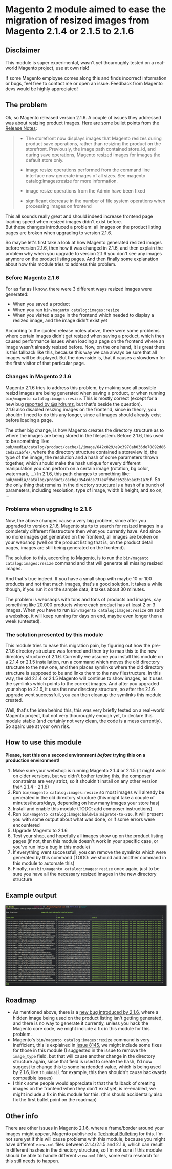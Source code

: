 # Magento 2 module aimed to ease the migration of resized images from Magento 2.1.4 or 2.1.5 to 2.1.6

## Disclaimer

This module is super experimental, wasn't yet thouroughly tested on a real-world Magento project, use at own risk!

If some Magento employee comes along this and finds incorrect information or bugs, feel free to contact me or open an issue. Feedback from Magento devs would be highly appreciated!

## The problem

Ok, so Magento released version 2.1.6. A couple of issues they addressed was about resizing product images. Here are some bullet points from the [Release Notes](http://devdocs.magento.com/guides/v2.1/release-notes/ReleaseNotes2.1.6CE.html):

> - The storefront now displays images that Magento resizes during product save operations, rather than resizing the product on the storefront. Previously, the image path contained store_id, and during save operations, Magento resized images for images the default store only.
>
> - image resize operations performed from the command line interface now generate images of all sizes. See magento catalog:images:resize for more information.
> - image resize operations from the Admin have been fixed
>
> - significant decrease in the number of file system operations when processing images on frontend

This all sounds really great and should indeed increase frontend page loading speed when resized images didn't exist before.  
But these changes introduced a problem: all images on the product listing pages are broken when upgrading to version 2.1.6.

So maybe let's first take a look at how Magento generated resized images before version 2.1.6, then how it was changed in 2.1.6, and then explain the problem why when you upgrade to version 2.1.6 you don't see any images anymore on the product listing pages. And then finally some explanation about how this module tries to address this problem.

### Before Magento 2.1.6
For as far as I know, there were 3 different ways resized images were generated:

- When you saved a product
- When you ran `bin/magento catalog:images:resize`
- When you visited a page in the frontend which needed to display a resized image, and the image didn't exist yet

According to the quoted release notes above, there were some problems where certain images didn't get resized when saving a product, which then caused performance issues when loading a page on the frontend where an image wasn't already resized before.
Now, on the one hand, it is great there is this fallback like this, because this way we can always be sure that all images will be displayed. But the downside is, that it causes a slowdown for the first visitor of that particular page.

### Changes in Magento 2.1.6

Magento 2.1.6 tries to address this problem, by making sure all possible resizd images are  being generated when saving a product, or when running `bin/magento catalog:images:resize`.
This is mostly correct (except for a new bug [reported by @airdrumz](https://github.com/magento/magento2/issues/9276#issuecomment-295691637), but that's beside the question).  
2.1.6 also disabled resizing images on the frontend, since in theory, you shouldn't need to do this any longer, since all images should already exist before loading a page.

The other big change, is how Magento creates the directory structure as to where the images are being stored in the filesystem.
Before 2.1.6, this used to be something like: `pub/media/catalog/product/cache/1/image/642x829/e9c3970ab036de70892d86c6d221abfe/`, where the directory structure contained a storeview id, the type of the image, the resolution and a hash of some parameters thrown together, which should make the hash unique for every different manipulation you can perform on a certain image (rotation, bg color, watermark, ...)
In 2.1.6, this path changes to something like: `pub/media/catalog/product/cache/054cdce737e4fd5dce52bb5ae351a76f`. So the only thing that remains in the directory structure is a hash of a bunch of parameters, including resolution, type of image, width & height, and so on, ...

### Problems when upgrading to 2.1.6

Now, the above changes cause a very big problem, since after you upgraded to version 2.1.6, Magento starts to search for resized images in a completely different filestructure then what you currently have. And since no more images get generated on the frontend, all images are broken on your webshop (well on the product listing that is, on the product detail pages, images are still being generated on the frontend).

The solution to this, according to Magento, is to run the `bin/magento catalog:images:resize` command and that will generate all missing resized images.

And that's true indeed. If you have a small shop with maybe 10 or 100 products and not that much images, that's a good solution. It takes a while though, if you run it on the sample data, it takes about 30 minutes.

The problem is webshops with tons and tons of products and images, say something like 20.000 products where each product has at least 2 or 3 images. When you have to run `bin/magento catalog:images:resize` on such a webshop, it will keep running for days on end, maybe even longer then a week (untested).

### The solution presented by this module

This module tries to ease this migration pain, by figuring out how the pre-2.1.6 directory structure was formed and then try to map this to the new directory structure of 2.1.6.
Currently we assume you install this module on a 2.1.4 or 2.1.5 installation, run a command which moves the old directory structure to the new one, and then places symlinks where the old directory structure is supposed to be and links them to the new filestructure. In this way, the old 2.1.4 or 2.1.5 Magento will continue to show images, as it uses the symlinks which points to the correct images. And after you upgraded your shop to 2.1.6, it uses the new directory structure, so after the 2.1.6 upgrade went successfull, you can then cleanup the symlinks this module created.

Well, that's the idea behind this, this was very briefly tested on a real-world Magento project, but not very thouroughly enough yet, to declare this module stable (and certainly not very clean, the code is a mess currently).
So again: use at your own risk.

## How to use this module

**Please, test this on a second environment _before_ trying this on a production environment!**

1. Make sure your webshop is running Magento 2.1.4 or 2.1.5 (it might work on older versions, but we didn't bother testing this, the composer constraints are very strict, so it shouldn't install on any other version then 2.1.4 - 2.1.6)
1. Run `bin/magento catalog:images:resize` so most images will already be generated in the old directory structure (this might take a couple of minutes/hours/days, depending on how many images your store has)
1. Install and enable this module (TODO: add composer instructions)
1. Run `bin/magento catalog:image:baldwin:migrate-to-216`, it will present you with some output about what was done, or if some errors were encountered
1. Upgrade Magento to 2.1.6
1. Test your shop, and hopefully all images show up on the product listing pages (if not, then this module doesn't work in your specific case, or you've run into a bug in this module)
1. If everything went successfull, you can remove the symlinks which were generated by this command (TODO: we should add another command in this module to automate this)
1. Finally, run `bin/magento catalog:images:resize` once again, just to be sure you have all the necessary resized images in the new directory structure

## Example output

![Example output](./example-output.png)

## Roadmap

- As mentioned above, there is a [new bug introduced by 2.1.6](https://github.com/magento/magento2/issues/9276#issuecomment-295691637), where a hidden image being used on the product listing isn't getting generated, and there is no way to generate it currently, unless you hack the Magento core code, we might include a fix in this module for this problem.
- Magento's `bin/magento catalog:images:resize` command is very inefficient, this is explained in [issue 8145](https://github.com/magento/magento2/issues/8145), we might include some fixes for those in this module (I suggested in the issue to remove the `image_type` field, but that will cause another change in the directory structure again, since that field is used to create the hash, I'd now suggest to change this to some hardcoded value, which is being used by 2.1.6, like `thumbnail` for example, this then shouldn't cause backwards compatible issues)
- I think some people would appreciate it that the fallback of creating images on the frontend when they don't exist yet, is re-enabled, we might include a fix in this module for this. (this should accidentally also fix the first bullet point on the roadmap)

## Other info

There are other issues in Magento 2.1.6, where a frame/border around your images might appear, Magento published a [Technical Bulleting](http://devdocs.magento.com/guides/v2.1/release-notes/tech_bull_216-imageresize.html) for this.
I'm not sure yet if this will cause problems with this module, because you might have different `view.xml` files between 2.1.4/2.1.5 and 2.1.6, which can result in different hashes in the directory structure, so I'm not sure if this module should be able to handle different `view.xml` files, some extra research for this still needs to happen.
